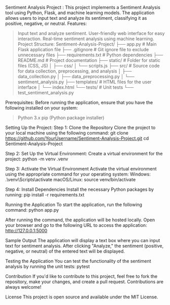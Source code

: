 Sentiment Analysis Project :
This project implements a Sentiment Analysis tool using Python, Flask, and machine learning models. The application allows users to input text and analyze its sentiment, 
classifying it as positive, negative, or neutral.
Features:
> Input text and analyze sentiment.
> User-friendly web interface for easy interaction.
> Real-time sentiment analysis using machine learning.
Project Structure:
Sentiment-Analysis-Project/
├── app.py                    # Main Flask application file
├── .gitignore                # Git ignore file to exclude unnecessary files
├── requirements.txt          # Python dependencies
├── README.md                 # Project documentation
├── static/                   # Folder for static files (CSS, JS)
│   ├── css/
│   └── scripts.js
├── src/                      # Source code for data collection, preprocessing, and analysis
│   ├── data_collection.py
│   ├── data_preprocessing.py
│   └── sentiment_analysis.py
├── templates/                # HTML files for the user interface
│   └── index.html
└── tests/                    # Unit tests
    └── test_sentiment_analysis.py

 Prerequisites:
Before running the application, ensure that you have the following installed on your system:
> Python 3.x
> pip (Python package installer)

Setting Up the Project:
Step 1: Clone the Repository
Clone the project to your local machine using the following command:
git clone https://github.com/YourUsername/Sentiment-Analysis-Project.git
cd Sentiment-Analysis-Project

Step 2: Set Up the Virtual Environment:
Create a virtual environment for the project:
python -m venv .venv

Step 3: Activate the Virtual Environment
Activate the virtual environment using the appropriate command for your operating system:
Windows:
.\venv\Scripts\activate
macOS/Linux:
source venv/bin/activate

Step 4: Install Dependencies
Install the necessary Python packages by running:
pip install -r requirements.txt

Running the Application
To start the application, run the following command:
python app.py

After running the command, the application will be hosted locally. Open your browser and go to the following URL to access the application:
http://127.0.0.1:5000

Sample Output
The application will display a text box where you can input text for sentiment analysis. After clicking "Analyze," the sentiment (positive, negative, or neutral) of the entered text will be displayed.

Testing the Application
You can test the functionality of the sentiment analysis by running the unit tests:
pytest

Contribution
If you'd like to contribute to this project, feel free to fork the repository, make your changes, and create a pull request. Contributions are always welcome!

License
This project is open source and available under the MIT License.

